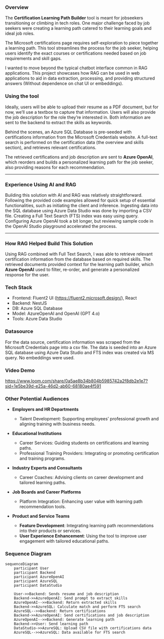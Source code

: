 ### **Overview**

The **Certification Learning Path Builder** tool is meant for jobseekers transitioning or climbing in tech roles. One major challenge faced by job seekers were creating a learning path catered to their learning goals and ideal job roles.

The Microsoft certifications page requires self-exploration to piece together a learning path. This tool streamlines the process for the job seeker, helping users identify the exact courses or certifications needed based on job requirements and skill gaps.

I wanted to move beyond the typical chatbot interface common in RAG applications. This project showcases how RAG can be used in web applications to aid in data extraction, processing, and providing structured answers (Without dependence on chat UI or embeddings).

### **Using the tool**

Ideally, users will be able to upload their resume as a PDF document, but for now, we’ll use a textbox to capture that information. Users will also provide the job description for the role they’re interested in. Both information are sent to the backend to extract the skills as keywords.

Behind the scenes, an Azure SQL Database is pre-seeded with certifications information from the Microsoft Credentials website. A full-text search is performed on the certification data (the overview and skills section), and retrieves relevant certifications.

The retrieved certifications and job description are sent to **Azure OpenAI**, which reorders and builds a personalized learning path for the job seeker, also providing reasons for each recommendation.

---

### **Experience Using AI and RAG**

Building this solution with AI and RAG was relatively straightforward. Following the provided code examples allowed for quick setup of essential functionalities, such as initiating the client and inference. Ingesting data into the SQL database using Azure Data Studio was done by importing a CSV file. Creating a Full Text Search (FTS) index was easy using query. Configuring Azure OpenAI took a bit longer, but reviewing sample code in the OpenAI Studio playground accelerated the process.

---

### **How RAG Helped Build This Solution**

Using RAG combined with Full Text Search, I was able to retrieve relevant certification information from the database based on required skills. The retrieved documents provided context for the learning path builder, which **Azure OpenAI** used to filter, re-order, and generate a personalized response for the user.

### **Tech Stack**

- Frontend: Fluent2 UI (https://fluent2.microsoft.design/), React
- Backend: NestJS
- DB: Azure SQL Database
- Model: AzureOpenAI and OpenAI (GPT 4.o)
- Tools: Azure Data Studio

### **Datasource**

For the data source, certification information was scraped from the Microsoft Credentials page into a csv file. The data is seeded into an Azure SQL database using Azure Data Studio and FTS index was created via MS query. No embeddings were used.

### **Video Demo**

https://www.loom.com/share/0a5ae8b34b804b5985742a2f8db2e1e7?sid=1e5be39d-e25a-46d2-ab60-68180ae4f591

### Other Potential Audiences

- **Employers and HR Departments**

  - Talent Development: Supporting employees’ professional growth and aligning training with business needs.

- **Educational Institutions**

  - Career Services: Guiding students on certifications and learning paths.
  - Professional Training Providers: Integrating or promoting certification and training programs.

- **Industry Experts and Consultants**

  - Career Coaches: Advising clients on career development and tailored learning paths.

- **Job Boards and Career Platforms**

  - Platform Integration: Enhancing user value with learning path recommendation tools.

- **Product and Service Teams**

  - **Feature Development**: Integrating learning path recommendations into their products or services.
  - **User Experience Enhancement**: Using the tool to improve user engagement with tailored educational paths.

### Sequence Diagram

```mermaid
sequenceDiagram
    participant User
    participant Backend
    participant AzureOpenAI
    participant AzureSQL
    participant DataStudio

    User->>Backend: Sends resume and job description
    Backend->>AzureOpenAI: Send prompt to extract skills
    AzureOpenAI-->>Backend: Return extracted skills
    Backend->>AzureSQL: Calculate match and perform FTS search
    AzureSQL-->>Backend: Return certifications
    Backend->>AzureOpenAI: Send certifications and job description
    AzureOpenAI-->>Backend: Generate learning path
    Backend->>User: Send learning path
    DataStudio->>AzureSQL: Upload CSV file with certifications data
    AzureSQL-->>AzureSQL: Data available for FTS search
```
